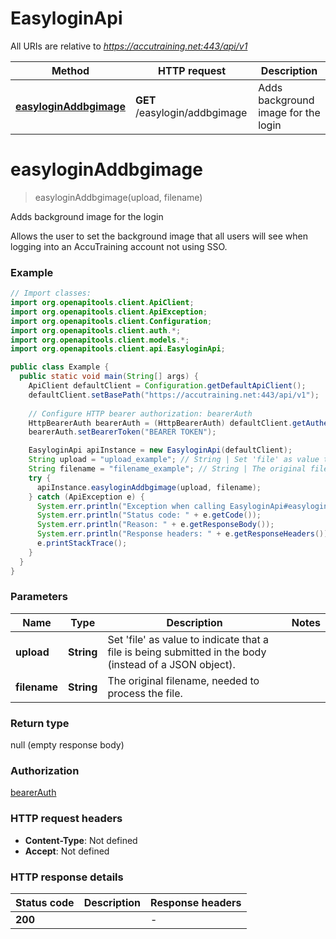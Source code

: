 # EasyloginApi

All URIs are relative to *https://accutraining.net:443/api/v1*

Method | HTTP request | Description
------------- | ------------- | -------------
[**easyloginAddbgimage**](EasyloginApi.md#easyloginAddbgimage) | **GET** /easylogin/addbgimage | Adds background image for the login


<a name="easyloginAddbgimage"></a>
# **easyloginAddbgimage**
> easyloginAddbgimage(upload, filename)

Adds background image for the login

Allows the user to set the background image that all users will see when logging into an AccuTraining account not using SSO.

### Example
```java
// Import classes:
import org.openapitools.client.ApiClient;
import org.openapitools.client.ApiException;
import org.openapitools.client.Configuration;
import org.openapitools.client.auth.*;
import org.openapitools.client.models.*;
import org.openapitools.client.api.EasyloginApi;

public class Example {
  public static void main(String[] args) {
    ApiClient defaultClient = Configuration.getDefaultApiClient();
    defaultClient.setBasePath("https://accutraining.net:443/api/v1");
    
    // Configure HTTP bearer authorization: bearerAuth
    HttpBearerAuth bearerAuth = (HttpBearerAuth) defaultClient.getAuthentication("bearerAuth");
    bearerAuth.setBearerToken("BEARER TOKEN");

    EasyloginApi apiInstance = new EasyloginApi(defaultClient);
    String upload = "upload_example"; // String | Set 'file' as value to indicate that a file is being submitted in the body (instead of a JSON object).
    String filename = "filename_example"; // String | The original filename, needed to process the file.
    try {
      apiInstance.easyloginAddbgimage(upload, filename);
    } catch (ApiException e) {
      System.err.println("Exception when calling EasyloginApi#easyloginAddbgimage");
      System.err.println("Status code: " + e.getCode());
      System.err.println("Reason: " + e.getResponseBody());
      System.err.println("Response headers: " + e.getResponseHeaders());
      e.printStackTrace();
    }
  }
}
```

### Parameters

Name | Type | Description  | Notes
------------- | ------------- | ------------- | -------------
 **upload** | **String**| Set &#39;file&#39; as value to indicate that a file is being submitted in the body (instead of a JSON object). |
 **filename** | **String**| The original filename, needed to process the file. |

### Return type

null (empty response body)

### Authorization

[bearerAuth](../README.md#bearerAuth)

### HTTP request headers

 - **Content-Type**: Not defined
 - **Accept**: Not defined

### HTTP response details
| Status code | Description | Response headers |
|-------------|-------------|------------------|
**200** |  |  -  |

